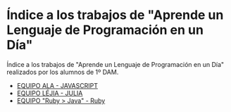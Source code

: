 # Índice a los trabajos de "Aprende un Lenguaje de Programación en un Día"

Índice a los trabajos de "Aprende un Lenguaje de Programación en un Día" realizados por los alumnos de 1º DAM.

* [EQUIPO ALA - JAVASCRIPT](https://github.com/AlvaroCamposVega/aprende-un-lenguaje-en-un-dia)
* [EQUIPO LÉJIA - JULIA](https://github.com/torrespedrob/aprende-un-lenguaje-en-un-dia)
* [EQUIPO "Ruby > Java" - Ruby](https://github.com/joseangelgalera/aprende-un-lenguaje-en-un-dia)
